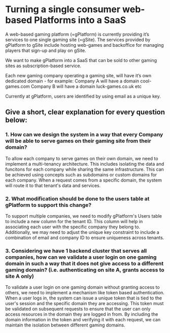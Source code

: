 # Turning a single consumer web-based Platforms into a SaaS
A web-based gaming platform (=gPlatform) is currently providing it’s services to one single gaming site (=gSite).
The services provided by gPlatform to gSite include hosting web-games and backoffice for managing players that sign-up and play on gSite.

We want to make gPlatform into a SaaS that can be sold to other gaming sites as subscription-based service.

Each new gaming company operating a gaming site, will have it’s own dedicated domain - for example:
Company A will have a domain cool-games.com
Company B will have a domain luck-games.co.uk 
etc

Currently at gPlatform, users are identified by using email as a unique key. 

## Give a short, clear explanation for every question below:

### 1. How can we design the system in a way that every Company will be able to serve games on their gaming site from their domain?

To allow each company to serve games on their own domain, we need to implement a multi-tenancy architecture. This includes isolating the data and funcitons for each company while sharing the same infrastructure. This can be achieved using concepts such as subdomains or custom domains for each company. When a request comes from a specific domain, the system will route it to that tenant's data and services.

### 2. What modification should be done to the users table at gPlatform to support this change?

To support multiple companies, we need to modify gPlatform's Users table to include a new column for the tenant ID. This column will help in associating each user with the specific company they belong to. Additionally, we may need to adjust the unique key constraint to include a combination of email and company ID to ensure uniqueness across tenants.

### 3. Considering we have 1 backend cluster that serves all companies, how can we validate a user login on one gaming domain in such a way that it does not give access to a different gaming domain? (i.e. authenticating on site A, grants access to site A only)

To validate a user login on one gaming domain without granting access to others, we need to implement a mechanism like token based authentication. When a user logs in, the system can issue a unique token that is tied to the user's session and the specific domain they are accessing. This token must be validated on subsequent requests to ensure that the user can only access resources in the domain they are logged in from. By including the domain information in the token and verifying it with each request, we can maintain the isolation between different gaming domains.
